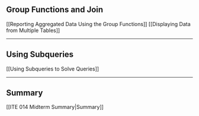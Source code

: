 ## Group Functions and Join
[[Reporting Aggregated Data Using the Group Functions]]
[[Displaying Data from Multiple Tables]]
___
## Using Subqueries
[[Using Subqueries to Solve Queries]]
___
## Summary
[[ITE 014 Midterm Summary|Summary]]